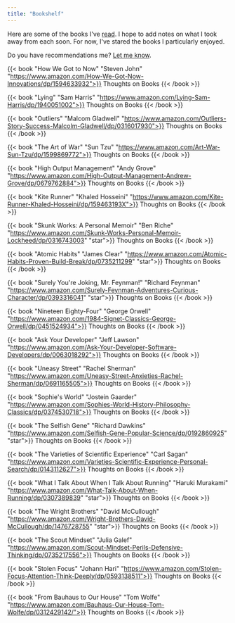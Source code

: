```yaml
---
title: "Bookshelf"
---
```


Here are some of the books I've [read](/posts/reading-audiobooks). I hope to add notes on what I took away from each soon. For now, I've stared the books I particularly enjoyed.

Do you have recommendations me? [Let me know](mailto:kmax12@gmail.com).

<p> </p>

{{< book "How We Got to Now" "Steven John" "https://www.amazon.com/How-We-Got-Now-Innovations/dp/1594633932">}}
Thoughts on Books
{{< /book >}}

{{< book "Lying" "Sam Harris" "https://www.amazon.com/Lying-Sam-Harris/dp/1940051002">}}
Thoughts on Books
{{< /book >}}

{{< book "Outliers" "Malcom Gladwell" "https://www.amazon.com/Outliers-Story-Success-Malcolm-Gladwell/dp/0316017930">}}
Thoughts on Books
{{< /book >}}

{{< book "The Art of War" "Sun Tzu" "https://www.amazon.com/Art-War-Sun-Tzu/dp/1599869772">}}
Thoughts on Books
{{< /book >}}

{{< book "High Output Management" "Andy Grove" "https://www.amazon.com/High-Output-Management-Andrew-Grove/dp/0679762884">}}
Thoughts on Books
{{< /book >}}

{{< book "Kite Runner" "Khaled Hosseini" "https://www.amazon.com/Kite-Runner-Khaled-Hosseini/dp/159463193X">}}
Thoughts on Books
{{< /book >}}

{{< book "Skunk Works: A Personal Memoir" "Ben Riche" "https://www.amazon.com/Skunk-Works-Personal-Memoir-Lockheed/dp/0316743003" "star">}}
Thoughts on Books
{{< /book >}}

{{< book "Atomic Habits" "James Clear" "https://www.amazon.com/Atomic-Habits-Proven-Build-Break/dp/0735211299" "star">}}
Thoughts on Books
{{< /book >}}

{{< book "Surely You're Joking, Mr. Feynman!" "Richard Feynman" "https://www.amazon.com/Surely-Feynman-Adventures-Curious-Character/dp/0393316041" "star">}}
Thoughts on Books
{{< /book >}}

{{< book "Nineteen Eighty-Four" "George Orwell" "https://www.amazon.com/1984-Signet-Classics-George-Orwell/dp/0451524934">}}
Thoughts on Books
{{< /book >}}

{{< book "Ask Your Developer" "Jeff Lawson" "https://www.amazon.com/Ask-Your-Developer-Software-Developers/dp/0063018292">}}
Thoughts on Books
{{< /book >}}

{{< book "Uneasy Street" "Rachel Sherman" "https://www.amazon.com/Uneasy-Street-Anxieties-Rachel-Sherman/dp/0691165505">}}
Thoughts on Books
{{< /book >}}

{{< book "Sophie's World" "Jostein Gaarder" "https://www.amazon.com/Sophies-World-History-Philosophy-Classics/dp/0374530718">}}
Thoughts on Books
{{< /book >}}

{{< book "The Selfish Gene" "Richard Dawkins" "https://www.amazon.com/Selfish-Gene-Popular-Science/dp/0192860925" "star">}}
Thoughts on Books
{{< /book >}}

{{< book "The Varieties of Scientific Experience" "Carl Sagan" "https://www.amazon.com/Varieties-Scientific-Experience-Personal-Search/dp/0143112627">}}
Thoughts on Books
{{< /book >}}

{{< book "What I Talk About When I Talk About Running" "Haruki Murakami" "https://www.amazon.com/What-Talk-About-When-Running/dp/0307389839" "star">}}
Thoughts on Books
{{< /book >}}

{{< book "The Wright Brothers" "David McCullough" "https://www.amazon.com/Wright-Brothers-David-McCullough/dp/1476728755" "star">}}
Thoughts on Books
{{< /book >}}

{{< book "The Scout Mindset" "Julia Galef" "https://www.amazon.com/Scout-Mindset-Perils-Defensive-Thinking/dp/0735217556">}}
Thoughts on Books
{{< /book >}}

{{< book "Stolen Focus" "Johann Hari" "https://www.amazon.com/Stolen-Focus-Attention-Think-Deeply/dp/0593138511">}}
Thoughts on Books
{{< /book >}}

{{< book "From Bauhaus to Our House" "Tom Wolfe" "https://www.amazon.com/Bauhaus-Our-House-Tom-Wolfe/dp/0312429142/">}}
Thoughts on Books
{{< /book >}}

<!-- {{< book "" "">}}
Thoughts on Books
{{< /book >}} -->
